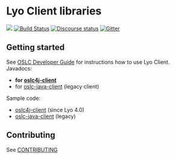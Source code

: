 # Lyo Client libraries

[![](https://img.shields.io/jenkins/s/https/ci.eclipse.org/lyo/job/lyo-client-master.svg)](https://ci.eclipse.org/lyo/job/lyo-client-master/)
[![Build Status](https://travis-ci.org/eclipse/lyo.client.svg?branch=master)](https://travis-ci.org/eclipse/lyo.client)
[![Discourse status](https://img.shields.io/discourse/https/meta.discourse.org/status.svg)](https://forum.open-services.net/)
[![Gitter](https://img.shields.io/gitter/room/nwjs/nw.js.svg)](https://gitter.im/eclipse/lyo)

## Getting started

See [OSLC Developer Guide](http://oslc.github.io/developing-oslc-applications/eclipse_lyo/eclipse-lyo.html) for instructions how to use Lyo Client. Javadocs:

- **for [oslc4j-client](https://download.eclipse.org/lyo/docs/oslc4j-client/latest)**
- for [oslc-java-client](https://download.eclipse.org/lyo/docs/oslc-java-client/latest) (legacy client)

Sample code:

- [oslc4j-client](https://github.com/OSLC/lyo-samples/tree/master/oslc4j-client-samples) (since Lyo 4.0)
- [oslc-java-client](https://github.com/OSLC/lyo-samples/tree/master/oslc-java-samples) (legacy)

## Contributing

See [CONTRIBUTING](CONTRIBUTING)

